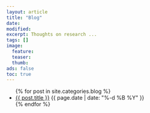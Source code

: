 ```yaml
---
layout: article
title: "Blog"
date: 
modified:
excerpt: Thoughts on research ... 
tags: []
image:
  feature:
  teaser:
  thumb:
ads: false
toc: true
--- 
```


  
<ul>
  {% for post in site.categories.blog  %} 
  <li>
    <a href="{{ post.url }}">{{ post.title }}</a> {{ page.date | date: "%-d %B %Y" }}
  </li>
  {% endfor %}
</ul>


